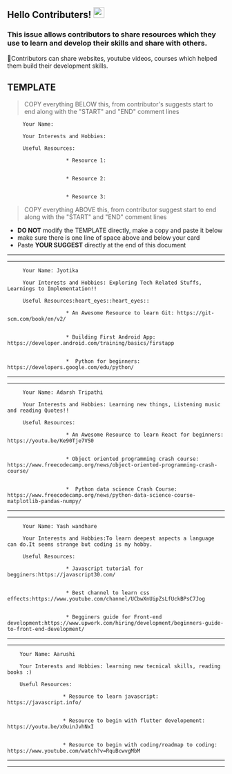 ## Hello Contributers! <img src="https://media.giphy.com/media/hvRJCLFzcasrR4ia7z/giphy.gif" width="25px">

### This issue allows contributors to share resources which they use to learn and develop their skills and share with others.
:tulip:Contributors can share websites, youtube videos, courses which helped them build their development skills.

## TEMPLATE
> COPY everything BELOW this, from contributor's suggests start to end along with the "START" and "END" comment lines

<!------ ________ Contributor's suggest START ________  ------>

         Your Name:

         Your Interests and Hobbies:

         Useful Resources:

                       * Resource 1:


                       * Resource 2:


                       * Resource 3:   


<!------ ________ Contributor's suggest END ________  ------>

> COPY everything ABOVE this, from contributor suggest start to end along with the "START" and "END" comment lines

- **DO NOT** modify the TEMPLATE directly, make a copy and paste it below
- make sure there is one line of space above and below your card
- Paste **YOUR SUGGEST** directly at the end of this document

------------------------------------------------------------------------------------------------------------------------------------------------------------------


------------------------------------------------------------------------------------------------------------------------------------------------------------------






<!------ ________ Contributor's suggest START ________  ------>

         Your Name: Jyotika

         Your Interests and Hobbies: Exploring Tech Related Stuffs,  Learnings to Implementation!!

         Useful Resources:heart_eyes::heart_eyes::

                       * An Awesome Resource to learn Git: https://git-scm.com/book/en/v2/


                       * Building First Android App: https://developer.android.com/training/basics/firstapp


                       *  Python for beginners: https://developers.google.com/edu/python/




<!------ ________ Contributor's suggest END ________  ------>


------------------------------------------------------------------------------------------------------------------------------------------------------------------

------------------------------------------------------------------------------------------------------------------------------------------------------------------


<!------ ________ Contributor's suggest START ________  ------>

         Your Name: Adarsh Tripathi

         Your Interests and Hobbies: Learning new things, Listening music and reading Quotes!!

         Useful Resources:

                       * An Awesome Resource to learn React for beginners: https://youtu.be/Ke90Tje7VS0


                       * Object oriented programming crash course:  https://www.freecodecamp.org/news/object-oriented-programming-crash-course/


                       *  Python data science Crash Course: https://www.freecodecamp.org/news/python-data-science-course-matplotlib-pandas-numpy/




<!------ ________ Contributor's suggest END ________  ------>

------------------------------------------------------------------------------------------------------------------------------------------------------------------

------------------------------------------------------------------------------------------------------------------------------------------------------------------


<!------ ________ Contributor's suggest START ________  ------>

         Your Name: Yash wandhare

         Your Interests and Hobbies:To learn deepest aspects a language can do.It seems strange but coding is my hobby.

         Useful Resources:

                       * Javascript tutorial for begginers:https://javascript30.com/


                       * Best channel to learn css effects:https://www.youtube.com/channel/UCbwXnUipZsLfUckBPsC7Jog


                       * Begginers guide for Front-end development:https://www.upwork.com/hiring/development/beginners-guide-to-front-end-development/




<!------ ________ Contributor's suggest END ________  ------>


------------------------------------------------------------------------------------------------------------------------------------------------------------------

------------------------------------------------------------------------------------------------------------------------------------------------------------------


<!------ ________ Contributor's suggest START ________  ------>

        Your Name: Aarushi

        Your Interests and Hobbies: learning new tecnical skills, reading books :)

        Useful Resources:

                      * Resource to learn javascript: https://javascript.info/


                      * Resource to begin with flutter developement: https://youtu.be/x0uinJvhNxI


                      * Resource to begin with coding/roadmap to coding: https://www.youtube.com/watch?v=RquBcwvgMbM   


<!------ ________ Contributor's suggest END ________  ------>


------------------------------------------------------------------------------------------------------------------------------------------------------------------

------------------------------------------------------------------------------------------------------------------------------------------------------------------

